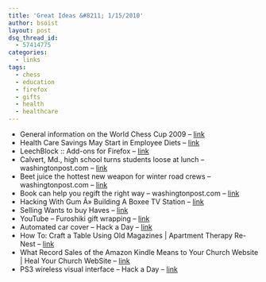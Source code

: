 ```yaml
---
title: 'Great Ideas &#8211; 1/15/2010'
author: bsoist
layout: post
dsq_thread_id:
  - 57414775
categories:
  - links
tags:
  - chess
  - education
  - firefox
  - gifts
  - health
  - healthcare
---
```

  * General information on the World Chess Cup 2009 &#8211; [link][1] 
  * Health Care Savings May Start in Employee Diets &#8211; [link][2] 
  * LeechBlock :: Add-ons for Firefox &#8211; [link][3] 
  * Calvert, Md., high school turns students loose at lunch &#8211; washingtonpost.com &#8211; [link][4] 
  * Beet juice the hottest new weapon for winter road crews &#8211; washingtonpost.com &#8211; [link][5] 
  * Book can help you regift the right way &#8211; washingtonpost.com &#8211; [link][6] 
  * Hacking With Gum Â» Building A Boxee TV Station &#8211; [link][7] 
  * Selling Wants to buy Haves &#8211; [link][8] 
  * YouTube &#8211; Furoshiki gift wrapping &#8211; [link][9] 
  * Automated car cover &#8211; Hack a Day &#8211; [link][10] 
  * How To: Craft a Table Using Old Magazines | Apartment Therapy Re-Nest &#8211; [link][11] 
  * What Record Sales of the Amazon Kindle Means to Your Church Website | Heal Your Church WebSite &#8211; [link][12] 
  * PS3 wireless visual interface &#8211; Hack a Day &#8211; [link][13]

 [1]: http://www.fide.com/component/content/article/1-fide-news/3875-general-information-and-regulations-of-the-world-chess-cup-2009
 [2]: http://www.nytimes.com/2009/11/29/health/policy/29diet.html?ref=todayspaper
 [3]: https://addons.mozilla.org/en-US/firefox/addon/4476
 [4]: http://www.washingtonpost.com/wp-dyn/content/article/2009/11/28/AR2009112802194.html
 [5]: http://www.washingtonpost.com/wp-dyn/content/article/2009/11/28/AR2009112801901.html
 [6]: http://www.washingtonpost.com/wp-dyn/content/article/2009/11/27/AR2009112704043.html
 [7]: http://hackingwithgum.com/2009/06/01/building-a-boxee-tv-station/
 [8]: http://kottke.org/09/12/selling-wants-to-buy-haves
 [9]: http://www.youtube.com/watch?v=Bn6zdyCAwJs&feature=player_embedded
 [10]: http://hackaday.com/2009/12/27/automated-car-cover/
 [11]: http://www.re-nest.com/re-nest/how-to/how-to-craft-a-table-using-old-magazines-060208
 [12]: http://healyourchurchwebsite.com/2009/12/29/what-record-sales-of-the-amazon-kindle-means-to-your-church-website/?utm_source=feedburner&utm_medium=feed&utm_campaign=Feed%3A+HealYourChurchWebSite%2Ffeed+%28Heal+Your+Church+Web+Site%29
 [13]: http://hackaday.com/2009/12/29/ps3-wireless-visual-interface/
